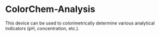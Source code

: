 # ColorChem-Analysis
This device can be used to colorimetrically determine various analytical indicators (pH, concentration, etc.).
